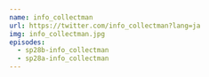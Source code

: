 ```yaml
---
name: info_collectman
url: https://twitter.com/info_collectman?lang=ja
img: info_collectman.jpg
episodes:
  - sp28b-info_collectman
  - sp28a-info_collectman
---
```

